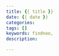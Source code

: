 ```yaml
---
title: {{ title }}
date: {{ date }}
categories: 
tags: []
keywords: findneo,
description: 

---
```

